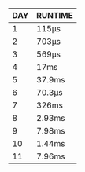 | DAY | RUNTIME |
|-----|---------|
|   1 | 115µs   |
|   2 | 703µs   |
|   3 | 569µs   |
|   4 | 17ms    |
|   5 | 37.9ms  |
|   6 | 70.3µs  |
|   7 | 326ms   |
|   8 | 2.93ms  |
|   9 | 7.98ms  |
|  10 | 1.44ms  |
|  11 | 7.96ms  |
